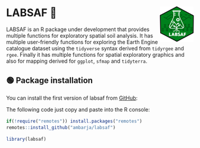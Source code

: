# **LABSAF** 🌱 <img src="https://raw.githubusercontent.com/ambarja/labsaf/main/man/figures/logo.png" align="right" width="18%">
LABSAF is an R package under development that provides multiple functions for exploratory spatial soil analysis.
It has multiple user-friendly functions for exploring the Earth Engine catalogue dataset using the `tidyverse` syntax derived from `tidyrgee` and `rgee`. Finally it has multiple functions for spatial exploratory graphics and also for mapping derived for `ggplot`, `sfmap` and `tidyterra`.
 
## 🟢 **Package installation**

You can install the first version of labsaf from
[GitHub](https://github.com/ambarja/labsaf):

The following code just copy and paste into the R console:

```r
if(!require("remotes")) install.packages("remotes")
remotes::install_github("ambarja/labsaf")
```

```r
library(labsaf)
```



